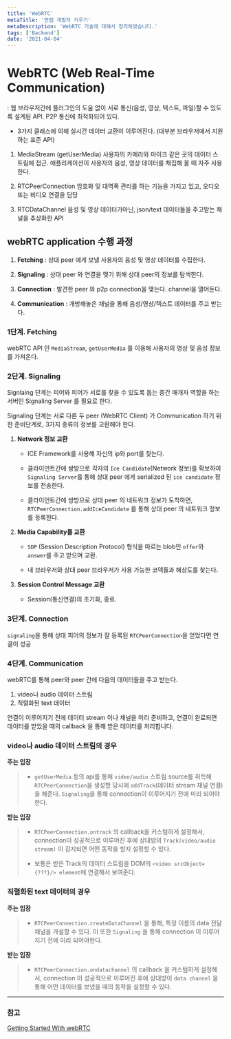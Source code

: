 ```yaml
---
title: 'WebRTC'
metaTitle: '만렙 개발자 키우기'
metaDescription: 'WebRTC 기술에 대해서 정리하였습니다.'
tags: ['Backend']
date: '2021-04-04'
---
```


# WebRTC (Web Real-Time Communication)

: 웹 브라우저간에 플러그인의 도움 없이 서로 통신(음성, 영상, 텍스트, 파일)할 수 있도록 설계된 API. P2P 통신에 최적화되어 있다.


- 3가지 클래스에 의해 실시간 데이터 교환이 이루어진다. (대부분 브라우저에서 지원하는 표준 API)


1. MediaStream (getUserMedia)
   사용자의 카메라와 마이크 같은 곳의 데이터 스트림에 접근. 애플리케이션이 사용자의 음성, 영상 데이터를 채집해 올 때 자주 사용한다.


2. RTCPeerConnection
   암호화 및 대역폭 관리를 하는 기능을 가지고 있고, 오디오 또는 비디오 연결을 담당


3. RTCDataChannel
   음성 및 영상 데이터가아닌, json/text 데이터들을 주고받는 채널을 추상화한 API


## webRTC application 수행 과정

1. **Fetching** : 상대 peer 에게 보낼 사용자의 음성 및 영상 데이터를 수집한다.


2. **Signaling** : 상대 peer 와 연결을 맺기 위해 상대 peer의 정보를 탐색한다.


3. **Connection** : 발견한 peer 와 p2p connection을 맺는다. channel을 열어둔다.


4. **Communication** : 개방해놓은 채널을 통해 음성/영상/텍스트 데이터를 주고 받는다.


### 1단계. Fetching

webRTC API 인 `MediaStream`, `getUserMedia` 를 이용해 사용자의 영상 및 음성 정보를 가져온다.

### 2단계. Signaling

Signlaing 단계는 피어와 피어가 서로를 찾을 수 있도록 돕는 중간 매개자 역할을 하는 서버인 Signaling Server 를 필요로 한다.


Signaling 단계는 서로 다른 두 peer (WebRTC Client) 가 Communication 하기 위한 준비단계로, 3가지 종류의 정보를 교환해야 한다.

1. **Network 정보 교환**

    - ICE Framework를 사용해 자신의 ip와 port를 찾는다. <br/>

    - 클라이언트간에 쌍방으로 각자의 `Ice Candidate`(Network 정보)를 확보하여 `Signaling Server`를 통해 상대 peer 에게 serialized 된 `ice candidate` 정보를 전송한다. <br/>

    - 클라이언트간에 쌍방으로 상대 peer 의 네트워크 정보가 도착하면, `RTCPeerConnection.addIceCandidate` 를 통해 상대 peer 의 네트워크 정보를 등록한다.

2. **Media Capability를 교환**

    - `SDP` (Session Description Protocol) 형식을 따르는 blob인 `offer`와 `answer`를 주고 받으며 교환. <br/>

    - 내 브라우저와 상대 peer 브라우저가 사용 가능한 코덱들과 해상도를 찾는다.

3. **Session Control Message 교환**

    - Session(통신연결)의 초기화, 종료.


### 3단계. Connection
`signaling`을 통해 상대 피어의 정보가 잘 등록된 `RTCPeerConnection`을 얻었다면 연결이 성공


### 4단계. Communication
webRTC를 통해 peer와 peer 간에 다음의 데이터들을 주고 받는다.

1. video나 audio 데이터 스트림
2. 직렬화된 text 데이터

연결이 이루어지기 전에 데이터 stream 이나 채널을 미리 준비하고, 연결이 완료되면 데이터를 받았을 때의 callback 을 통해 받은 데이터를 처리합니다.

### video나 audio 데이터 스트림의 경우
**주는 입장** <br/>
> - `getUserMedia` 등의 api를 통해 `video/audio` 스트림 source를 취득해 `RTCPeerConnection`을 생성할 당시에 `addTrack`(데이터 stream 채널 연결)을 해준다. `Signaling`을 통해 connection이 이루어지기 전에 미리 되어야 한다.

**받는 입장** <br/>
> - `RTCPeerConnection.ontrack` 의 callback을 커스텀하게 설정해서, connection이 성공적으로 이루어진 후에 상대방의 `Track(video/audio stream)` 이 감지되면 어떤 동작을 할지 설정할 수 있다.
>
> - 보통은 받은 Track의 데이터 스트림을 DOM의 `<video srcObject={???}/> element`에 연결해서 보여준다.

### 직렬화된 text 데이터의 경우
**주는 입장** <br/>
> - `RTCPeerConnection.createDataChannel` 을 통해, 특정 이름의 data 전달 채널을 개설할 수 있다. 이 또한 `Signaling` 을 통해 connection 이 이루어지기 전에 미리 되어야한다.

**받는 입장** <br/>
> - `RTCPeerConnection.ondatachannel` 의 callback 을 커스텀하게 설정해서, connection 이 성공적으로 이루어진 후에 상대방이 `data channel` 을 통해 어떤 데이터를 보냈을 때의 동작을 설정할 수 있다.


<hr/>

### 참고
[Getting Started With webRTC](https://www.html5rocks.com/ko/tutorials/webrtc/basics/)

